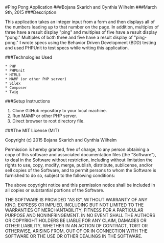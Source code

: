 #Ping Pong Application
###Bojana Skarich and Cynthia Wilhelm
###March 9th, 2015
###Description

This application takes an integer input from a form and then displays all of the numbers leading up to that number on the page. In addition, multiples of three have a result display "ping" and multiples of five have a result display "pong." Multiples of both three and five have a result display of "ping-pong." I wrote specs using the Behavior Driven Development (BDD) testing and used PHPUnit to test specs while writing this application.

###Technologies Used

    * PHP
    * PHPUnit
    * HTML5
    * MAMP (or other PHP server)
    * Silex
    * Composer
    * Twig

###Setup Instructions

1. Clone GitHub repository to your local machine.
2. Run MAMP or other PHP server.
3. Direct browser to root directory file.

###The MIT License (MIT)

Copyright (c) 2015 Bojana Skarich and Cynthia Wilhelm

Permission is hereby granted, free of charge, to any person obtaining a copy of this software and associated documentation files (the "Software"), to deal in the Software without restriction, including without limitation the rights to use, copy, modify, merge, publish, distribute, sublicense, and/or sell copies of the Software, and to permit persons to whom the Software is furnished to do so, subject to the following conditions:

The above copyright notice and this permission notice shall be included in all copies or substantial portions of the Software.

THE SOFTWARE IS PROVIDED "AS IS", WITHOUT WARRANTY OF ANY KIND, EXPRESS OR IMPLIED, INCLUDING BUT NOT LIMITED TO THE WARRANTIES OF MERCHANTABILITY, FITNESS FOR A PARTICULAR PURPOSE AND NONINFRINGEMENT. IN NO EVENT SHALL THE AUTHORS OR COPYRIGHT HOLDERS BE LIABLE FOR ANY CLAIM, DAMAGES OR OTHER LIABILITY, WHETHER IN AN ACTION OF CONTRACT, TORT OR OTHERWISE, ARISING FROM, OUT OF OR IN CONNECTION WITH THE SOFTWARE OR THE USE OR OTHER DEALINGS IN THE SOFTWARE.
